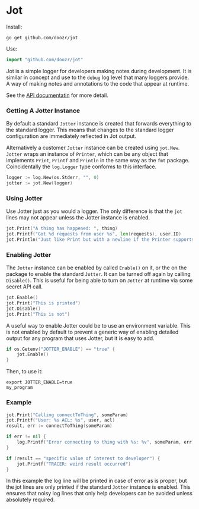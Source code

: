 # Jot

Install:

```
go get github.com/doozr/jot
```

Use:

```go
import "github.com/doozr/jot"
```

Jot is a simple logger for developers making notes during development. It is
similar in concept and use to the `debug` log level that many loggers provide. A
way of making notes and annotations to the code that appear at runtime.

See the [API documentatin](API.md) for more detail.

### Getting A Jotter Instance

By default a standard `Jotter` instance is created that forwards everything to
the standard logger. This means that changes to the standard logger
configuration are immediately reflected in Jot output.

Alternatively a customer `Jotter` instance can be created using `jot.New`. `Jotter` wraps an instance of `Printer`, which can be any object that implements
`Print`, `Printf` and `Println` in the same way as the `fmt` package.
Coincidentally the `log.Logger` type conforms to this interface.

```go
logger := log.New(os.Stderr, "", 0)
jotter := jot.New(logger)
```

### Using Jotter

Use Jotter just as you would a logger. The only difference is that the `jot`
lines may not appear unless the Jotter instance is enabled.

```go
jot.Print("A thing has happened: ", thing)
jot.Printf("Got %d requests from user %s", len(requests), user.ID)
jot.Println("Just like Print but with a newline if the Printer supports it")
```

### Enabling Jotter

The `Jotter` instance can be enabled by called `Enable()` on it, or the on the
package to enable the standard `Jotter`. It can be turned off again by calling
`Disable()`. This is useful for being able to turn on `Jotter` at runtime via
some secret API call.

```go
jot.Enable()
jot.Print("This is printed")
jot.Disable()
jot.Print("This is not")
```

A useful way to enable Jotter could be to use an environment variable. This is
not enabled by default to prevent a generic way of enabling detailed output for
any program that uses Jotter, but it is easy to add.

```go
if os.Getenv("JOTTER_ENABLE") == "true" {
	jot.Enable()
}
```

Then, to use it:

```
export JOTTER_ENABLE=true
my_program
```

### Example

```go
jot.Print("Calling connectToThing", someParam)
jot.Printf("User: %s ACL: %s", user, acl)
result, err := connectToThing(someParam)

if err != nil {
	log.Printf("Error connecting to thing with %s: %v", someParam, err)
}

if (result == "specific value of interest to developer") {
	jot.Printf("TRACER: weird result occurred")
}
```

In this example the log line will be printed in case of error as is proper, but
the jot lines are only printed if the standard `Jotter` instance is enabled.
This ensures that noisy log lines that only help developers can be avoided
unless absolutely required.
